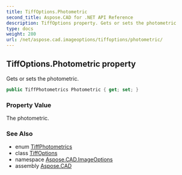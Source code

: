 ```yaml
---
title: TiffOptions.Photometric
second_title: Aspose.CAD for .NET API Reference
description: TiffOptions property. Gets or sets the photometric
type: docs
weight: 280
url: /net/aspose.cad.imageoptions/tiffoptions/photometric/
---
```

## TiffOptions.Photometric property

Gets or sets the photometric.

```csharp
public TiffPhotometrics Photometric { get; set; }
```

### Property Value

The photometric.

### See Also

* enum [TiffPhotometrics](../../../aspose.cad.fileformats.tiff.enums/tiffphotometrics/)
* class [TiffOptions](../)
* namespace [Aspose.CAD.ImageOptions](../../tiffoptions/)
* assembly [Aspose.CAD](../../../)


